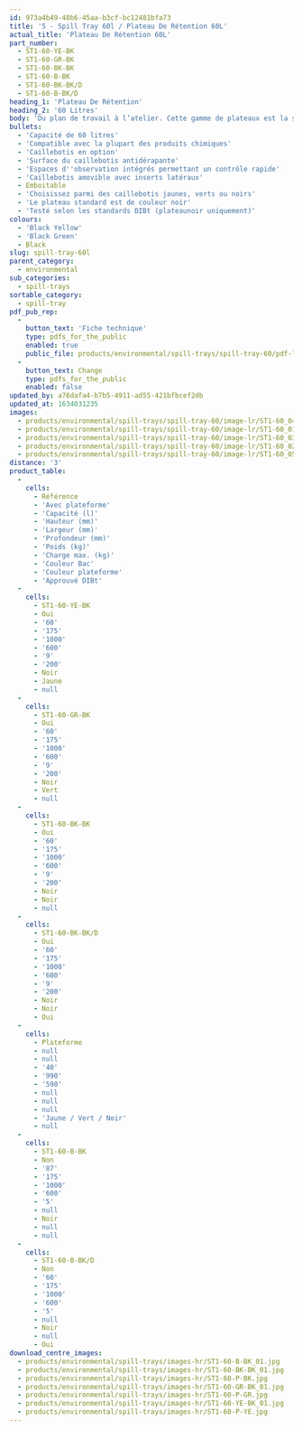 ```yaml
---
id: 973a4b49-48b6-45aa-b3cf-bc12481bfa73
title: '5 - Spill Tray 60l / Plateau De Rétention 60L'
actual_title: 'Plateau De Rétention 60L'
part_number:
  - ST1-60-YE-BK
  - ST1-60-GR-BK
  - ST1-60-BK-BK
  - ST1-60-B-BK
  - ST1-60-BK-BK/D
  - ST1-60-B-BK/D
heading_1: 'Plateau De Rétention'
heading_2: '60 Litres'
body: 'Du plan de travail à l’atelier. Cette gamme de plateaux est la solution de rétention lors de la manutention de produits chimiques liquides ou dangereux.'
bullets:
  - 'Capacité de 60 litres'
  - 'Compatible avec la plupart des produits chimiques'
  - 'Caillebotis en option'
  - 'Surface du caillebotis antidérapante'
  - 'Espaces d''observation intégrés permettant un contrôle rapide'
  - 'Caillebotis amovible avec inserts latéraux'
  - Emboitable
  - 'Choisissez parmi des caillebotis jaunes, verts ou noirs'
  - 'Le plateau standard est de couleur noir'
  - 'Testé selon les standards DIBt (plateaunoir uniquement)'
colours:
  - 'Black Yellow'
  - 'Black Green'
  - Black
slug: spill-tray-60l
parent_category:
  - environmental
sub_categories:
  - spill-trays
sortable_category:
  - spill-tray
pdf_pub_rep:
  -
    button_text: 'Fiche technique'
    type: pdfs_for_the_public
    enabled: true
    public_file: products/environmental/spill-trays/spill-tray-60/pdf-lr/EV-Spill-Tray-(60L)-TD_FR.pdf
  -
    button_text: Change
    type: pdfs_for_the_public
    enabled: false
updated_by: a76dafa4-b7b5-4911-ad55-421bfbcef2db
updated_at: 1634031235
images:
  - products/environmental/spill-trays/spill-tray-60/image-lr/ST1-60_04.jpg
  - products/environmental/spill-trays/spill-tray-60/image-lr/ST1-60_01.jpg
  - products/environmental/spill-trays/spill-tray-60/image-lr/ST1-60_03.jpg
  - products/environmental/spill-trays/spill-tray-60/image-lr/ST1-60_02.jpg
  - products/environmental/spill-trays/spill-tray-60/image-lr/ST1-60_05.jpg
distance: '3'
product_table:
  -
    cells:
      - Référence
      - 'Avec plateforme'
      - 'Capacité (l)'
      - 'Hauteur (mm)'
      - 'Largeur (mm)'
      - 'Profondeur (mm)'
      - 'Poids (kg)'
      - 'Charge max. (kg)'
      - 'Couleur Bac'
      - 'Couleur plateforme'
      - 'Approuvé DIBt'
  -
    cells:
      - ST1-60-YE-BK
      - Oui
      - '60'
      - '175'
      - '1000'
      - '600'
      - '9'
      - '200'
      - Noir
      - Jaune
      - null
  -
    cells:
      - ST1-60-GR-BK
      - Oui
      - '60'
      - '175'
      - '1000'
      - '600'
      - '9'
      - '200'
      - Noir
      - Vert
      - null
  -
    cells:
      - ST1-60-BK-BK
      - Oui
      - '60'
      - '175'
      - '1000'
      - '600'
      - '9'
      - '200'
      - Noir
      - Noir
      - null
  -
    cells:
      - ST1-60-BK-BK/D
      - Oui
      - '60'
      - '175'
      - '1000'
      - '600'
      - '9'
      - '200'
      - Noir
      - Noir
      - Oui
  -
    cells:
      - Plateforme
      - null
      - null
      - '40'
      - '990'
      - '590'
      - null
      - null
      - null
      - 'Jaune / Vert / Noir'
      - null
  -
    cells:
      - ST1-60-B-BK
      - Non
      - '87'
      - '175'
      - '1000'
      - '600'
      - '5'
      - null
      - Noir
      - null
      - null
  -
    cells:
      - ST1-60-B-BK/D
      - Non
      - '60'
      - '175'
      - '1000'
      - '600'
      - '5'
      - null
      - Noir
      - null
      - Oui
download_centre_images:
  - products/environmental/spill-trays/images-hr/ST1-60-B-BK_01.jpg
  - products/environmental/spill-trays/images-hr/ST1-60-BK-BK_01.jpg
  - products/environmental/spill-trays/images-hr/ST1-60-P-BK.jpg
  - products/environmental/spill-trays/images-hr/ST1-60-GR-BK_01.jpg
  - products/environmental/spill-trays/images-hr/ST1-60-P-GR.jpg
  - products/environmental/spill-trays/images-hr/ST1-60-YE-BK_01.jpg
  - products/environmental/spill-trays/images-hr/ST1-60-P-YE.jpg
---
```

